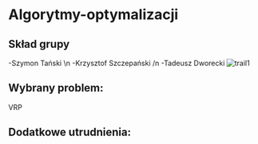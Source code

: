 # Algorytmy-optymalizacji

Skład grupy
-
-Szymon Tański \n
-Krzysztof Szczepański /n
-Tadeusz Dworecki
![trail1](https://github.com/KrzysztofSZCZ/Algorytmy-optymalizacji/assets/108231030/a2846ed8-4e90-4909-a58e-7cf5b8b4fbb6)

Wybrany problem: 
-
VRP

Dodatkowe utrudnienia:
-
